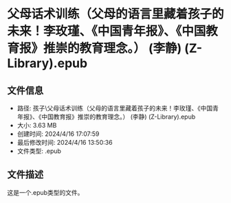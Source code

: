 ﻿# 父母话术训练（父母的语言里藏着孩子的未来！李玫瑾、《中国青年报》、《中国教育报》推崇的教育理念。） (李静) (Z-Library).epub

## 文件信息
- 路径: 孩子\父母话术训练（父母的语言里藏着孩子的未来！李玫瑾、《中国青年报》、《中国教育报》推崇的教育理念。） (李静) (Z-Library).epub
- 大小: 3.63 MB
- 创建时间: 2024/4/16 17:07:59
- 最后修改时间: 2024/4/16 13:50:36
- 文件类型: .epub

## 文件描述
这是一个.epub类型的文件。

